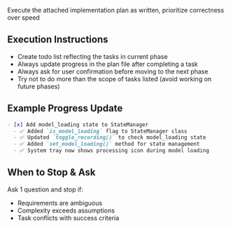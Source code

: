 Execute the attached implementation plan as written, prioritize correctness over speed

## Execution Instructions
- Create todo list reflecting the tasks in current phase
- Always update progress in the plan file after completing a task
- Always ask for user confirmation before moving to the next phase
- Try not to do more than the scope of tasks listed (avoid working on future phases)

## Example Progress Update
```markdown
- [x] Add model_loading state to StateManager
  - ✅ Added `is_model_loading` flag to StateManager class
  - ✅ Updated `toggle_recording()` to check model_loading state
  - ✅ Added `set_model_loading()` method for state management
  - ✅ System tray now shows processing icon during model loading
```

## When to Stop & Ask
Ask 1 question and stop if:
- Requirements are ambiguous
- Complexity exceeds assumptions
- Task conflicts with success criteria